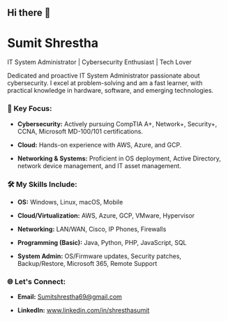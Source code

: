 ## Hi there 👋
# Sumit Shrestha

IT System Administrator | Cybersecurity Enthusiast | Tech Lover

Dedicated and proactive IT System Administrator passionate about cybersecurity. I excel at problem-solving and am a fast learner, with practical knowledge in hardware, software, and emerging technologies.

### 🚀 Key Focus:

- **Cybersecurity:** Actively pursuing CompTIA A+, Network+, Security+, CCNA, Microsoft MD-100/101 certifications.
  
- **Cloud:** Hands-on experience with AWS, Azure, and GCP.
  
- **Networking & Systems:** Proficient in OS deployment, Active Directory, network device management, and IT asset management.
  

### 🛠️ My Skills Include:

- **OS:** Windows, Linux, macOS, Mobile
  
- **Cloud/Virtualization:** AWS, Azure, GCP, VMware, Hypervisor
  
- **Networking:** LAN/WAN, Cisco, IP Phones, Firewalls
  
- **Programming (Basic):** Java, Python, PHP, JavaScript, SQL
  
- **System Admin:** OS/Firmware updates, Security patches, Backup/Restore, Microsoft 365, Remote Support
  

### 🌐 Let's Connect:

- **Email:** Sumitshrestha69@gmail.com
  
- **LinkedIn:** www.linkedin.com/in/shresthasumit
